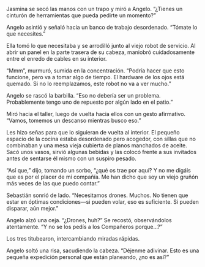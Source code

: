 Jasmina se secó las manos con un trapo y miró a Angelo. “¿Tienes un cinturón de herramientas que pueda pedirte un momento?”

Angelo asintió y señaló hacia un banco de trabajo desordenado. “Tómate lo que necesites.”

Ella tomó lo que necesitaba y se arrodilló junto al viejo robot de servicio. Al abrir un panel en la parte trasera de su cabeza, maniobró cuidadosamente entre el enredo de cables en su interior.

“Mmm”, murmuró, sumida en la concentración. “Podría hacer que esto funcione, pero va a tomar algo de tiempo. El hardware de los ojos está quemado. Si no lo reemplazamos, este robot no va a ver mucho.”

Angelo se rascó la barbilla. “Eso no debería ser un problema. Probablemente tengo uno de repuesto por algún lado en el patio.”

Miró hacia el taller, luego de vuelta hacia ellos con un gesto afirmativo. “Vamos, tomemos un descanso mientras busco eso.”

Les hizo señas para que lo siguieran de vuelta al interior. El pequeño espacio de la cocina estaba desordenado pero acogedor, con sillas que no combinaban y una mesa vieja cubierta de planos manchados de aceite. Sacó unos vasos, sirvió algunas bebidas y las colocó frente a sus invitados antes de sentarse él mismo con un suspiro pesado.

“Así que,” dijo, tomando un sorbo, “¿qué os trae por aquí? Y no me digáis que es por el placer de mi compañía. Me han dicho que soy un viejo gruñón más veces de las que puedo contar.”

Sebastián sonrió de lado. “Necesitamos drones. Muchos. No tienen que estar en óptimas condiciones—si pueden volar, eso es suficiente. Si pueden disparar, aún mejor.”

Angelo alzó una ceja. “¿Drones, huh?” Se recostó, observándolos atentamente. “Y no se los pedís a los Compañeros porque…?”

Los tres titubearon, intercambiando miradas rápidas.

Angelo soltó una risa, sacudiendo la cabeza. “Déjenme adivinar. Esto es una pequeña expedición personal que están planeando, ¿no es así?”